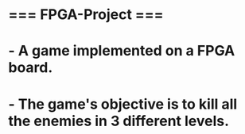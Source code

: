 # === FPGA-Project ===
# - A game implemented on a FPGA board.
# - The game's objective is to kill all the enemies in 3 different levels.
